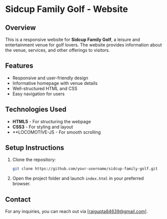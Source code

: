 # Sidcup Family Golf - Website

## Overview
This is a responsive website for **Sidcup Family Golf**, a leisure and entertainment venue for golf lovers. The website provides information about the venue, services, and other offerings to visitors.

## Features
- Responsive and user-friendly design
- Informative homepage with venue details
- Well-structured HTML and CSS
- Easy navigation for users

## Technologies Used
- **HTML5** - For structuring the webpage
- **CSS3** - For styling and layout
- **LOCOMOTIVE-JS - For smooth scrolling

## Setup Instructions
1. Clone the repository:
   ```sh
   git clone https://github.com/your-username/sidcup-family-golf.git
   ```
2. Open the project folder and launch `index.html` in your preferred browser.

## Contact
For any inquiries, you can reach out via [rajgupta84639@gmail.com].


